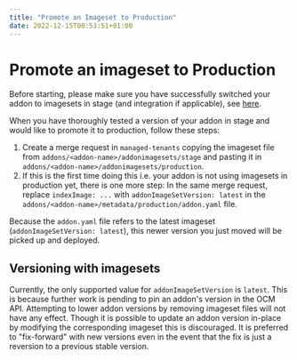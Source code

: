 ```yaml
---
title: "Promote an Imageset to Production"
date: 2022-12-15T00:53:51+01:00
---
```


# Promote an imageset to Production

Before starting, please make sure you have successfully switched your addon to imagesets in stage (and integration if applicable),
see [here](migrate_to_imagesets.md).

When you have thoroughly tested a version of your addon in stage and would like to
promote it to production, follow these steps:

1. Create a merge request in `managed-tenants` copying the imageset file from `addons/<addon-name>/addonimagesets/stage` and
   pasting it in `addons/<addon-name>/addonimagesets/production`.
2. If this is the first time doing this i.e. your addon is not using imagesets in production yet, there is one more step: In the same
   merge request, replace `indexImage: ...` with `addonImageSetVersion: latest` in the
   `addons/<addon-name>/metadata/production/addon.yaml` file.

Because the `addon.yaml` file refers to the latest imageset (`addonImageSetVersion: latest`),
this newer version you just moved will be picked up and deployed.

## Versioning with imagesets

Currently, the only supported value for `addonImageSetVersion` is `latest`.
This is because further work is pending to pin an addon's version in the OCM API.
Attempting to lower addon versions by removing imageset files will not have any effect.
Though it is possible to update an addon version in-place by modifying the corresponding
imageset this is discouraged. It is preferred to "fix-forward" with new versions even in
the event that the fix is just a reversion to a previous stable version.